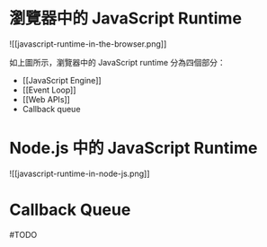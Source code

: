 # 瀏覽器中的 JavaScript Runtime

![[javascript-runtime-in-the-browser.png]]

如上圖所示，瀏覽器中的 JavaScript runtime 分為四個部分：

- [[JavaScript Engine]]
- [[Event Loop]]
- [[Web APIs]]
- Callback queue

# Node.js 中的 JavaScript Runtime

![[javascript-runtime-in-node-js.png]]

# Callback Queue

#TODO 
